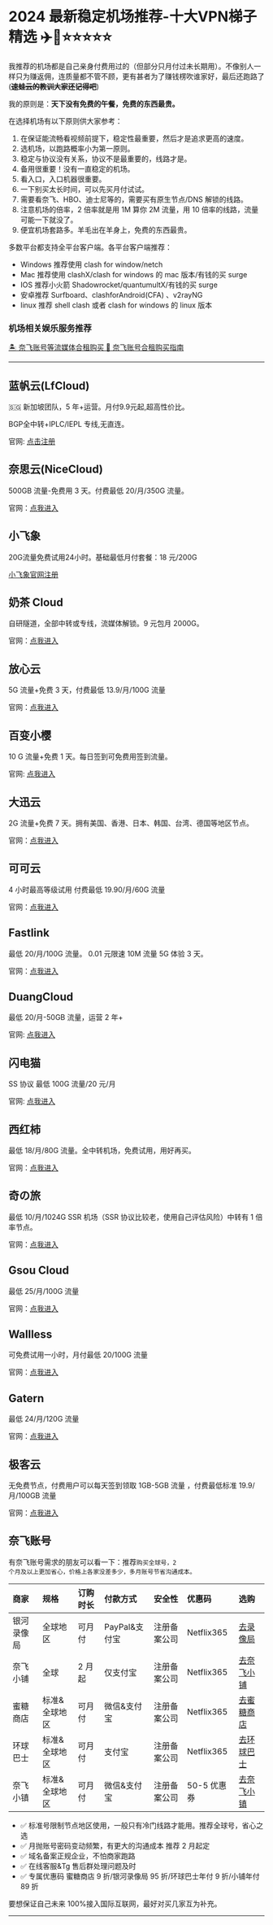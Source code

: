 # 2024 最新稳定机场推荐-十大VPN梯子精选 ✈️🍒⭐⭐⭐⭐⭐


我推荐的机场都是自己亲身付费用过的（但部分只月付过未长期用）。不像别人一样只为赚返佣，连质量都不管不顾，更有甚者为了赚钱楞吹谁家好，最后还跑路了(**~~速蛙云的教训大家还记得吧~~**)

我的原则是：**天下没有免费的午餐，免费的东西最贵。**

在选择机场有以下原则供大家参考：

1. 在保证能流畅看视频前提下，稳定性最重要，然后才是追求更高的速度。
2. 选机场，以跑路概率小为第一原则。
3. 稳定与协议没有关系，协议不是最重要的，线路才是。
4. 备用很重要！没有一直稳定的机场。
5. 看入口，入口机器很重要。
6. 一下别买太长时间，可以先买月付试试。
7. 需要看奈飞、HBO、迪士尼等的，需要买有原生节点/DNS 解锁的线路。
8. 注意机场的倍率，2 倍率就是用 1M 算你 2M 流量，用 10 倍率的线路，流量可能一下就没了。
9. 便宜机场套路多。羊毛出在羊身上，免费的东西最贵。

多数平台都支持全平台客户端。各平台客户端推荐：

- Windows 推荐使用 clash for window/netch
- Mac 推荐使用 clashX/clash for windows 的 mac 版本/有钱的买 surge
- IOS 推荐小火箭 Shadowrocket/quantumultX/有钱的买 surge
- 安卓推荐 Surfboard、clashforAndroid(CFA) 、v2rayNG
- linux 推荐 shell clash 或者 clash for windows 的 linux 版本

### 机场相关娱乐服务推荐





[🏝️ 奈飞账号等流媒体合租购买 🎥 奈飞账号合租购买指南](https://ihaoke.vip/metshop-netflix/)

---

## 蓝帆云(LfCloud)

🇸🇬 新加坡团队，5 年+运营。月付9.9元起,超高性价比。

BGP全中转+IPLC/IEPL 专线,无直连。

官网: [点击注册](https://go.51tz.cc/lanfan)

## 奈思云(NiceCloud)

500GB 流量-免费用 3 天。付费最低 20/月/350G 流量。

官网：[点我进入](https://colacloud.net/index.php#/register?code=StdFoxdl)

## 小飞象


20G流量免费试用24小时。基础最低月付套餐：18 元/200G

[小飞象官网注册](https://xfeie.top/#/register?code=AOvhaNQK)

## 奶茶 Cloud

自研隧道，全部中转或专线，流媒体解锁。9 元包月 2000G。

官网：[点我进入](https://naichayun.net/#/register?code=gm1kORHc)

## 放心云

5G 流量+免费 3 天，付费最低 13.9/月/100G 流量

官网：[点我进入](https://fxyjs.fun/#/register?code=19l6Lltq)

## 百变小樱

10 G 流量+免费 1 天。每日签到可免费用签到流量。

官网: [点我进入](https://bbxy.shop/auth/register?code=28Vj)

## 大迅云

2G 流量+免费 7 天。拥有美国、香港、日本、韩国、台湾、德国等地区节点。

官网：[点我进入](https://daxun.club/#/register?code=wERl5qKd)

## 可可云

4 小时最高等级试用 付费最低 19.90/月/60G 流量

官网：[点我进入](https://vip.cocloud.cc/auth/register?code=Jf6f)

## Fastlink

最低 20/月/100G 流量。 0.01 元限速 10M 流量 5G 体验 3 天。

官网：[点我进入](https://v02.fl-aff.com/auth/register?code=ZJXa)

## DuangCloud

最低 20/月-50GB 流量，运营 2 年+

官网: [点我进入](https://portal.duangcloud.xyz/#/register?code=okwCEYpw)

## 闪电猫

SS 协议 最低 100G 流量/20 元/月

官网: [点我进入](https://speedcat-aff.com/auth/register?code=u0HG)



## 西红柿

最低 18/月/80G 流量。全中转机场，免费试用，用好再买。

官网：[点我进入](https://www.xihoogsi.com/#/register?code=0s886cnb)

## 奇の旅

最低 10/月/1024G SSR 机场（SSR 协议比较老，使用自己评估风险）中转有 1 倍率节点。

官网：[点我进入](https://www.q1travel.cloud/aff.php?aff=5971)

## Gsou Cloud

最低 25/月/100G 流量

官网：[点我进入](https://gsoust.xyz/auth/register?code=PPTx)

## Wallless

可免费试用一小时，月付最低 20/100G 流量

官网：[点我进入](https://portal.wl-site4.com/#/register?code=9BiTGpfA)

## Gatern

最低 24/月/120G 流量

官网：[点我进入](https://shuttle.gt-in.com/aff.php?aff=3273)

## 极客云

无免费节点，付费用户可以每天签到领取 1GB-5GB 流量 ，付费最低标准 19.9/月/100GB 流量

官网：[点我进入](https://jike251.xyz/auth/register?code=y305)


## 奈飞账号

有奈飞账号需求的朋友可以看一下：推荐<code>购买全球号，2 个月及以上更加省心，价格上各家没差多少，多月账号节省沟通成本。</code>


| 商家 | 规格 | 订购时长 | 付款方式 | 安全性 | 优惠码 | 选购 |
|:----------|:-----------|:---------|:---------|:--------|:--------|:--------------|
|银河录像局| 全球地区 | 可月付 | PayPal&支付宝 | 注册备案公司 | Netflix365 | [去录像局](https://52nav.github.io/go/netflix-yin-he-lu-xiang-ju/) |
|奈飞小铺| 全球 | 2 月起 | 仅支付宝 | 注册备案公司 | Netflix365 | [去奈飞小铺](https://52nav.github.io/go/xiao-pu-buy/) |
|蜜糖商店| 标准&全球地区 | 可月付 | 微信&支付宝 | 注册备案公司 | Netflix365 | [去蜜糖商店](https://52nav.github.io/go/netflix-metshop/) |
|环球巴士| 标准&全球地区 | 可月付 | 支付宝 | 注册备案公司 | Netflix365 | [去环球巴士](https://52nav.github.io/go/netflix-universalbus/) |
|奈飞小镇| 标准&全球地区 | 可月付 | 微信&支付宝 | 注册备案公司 | 50-5 优惠券 | [去奈飞小镇](https://52nav.github.io/go/netflix-town/) |


- ✅ 标准号限制节点地区使用，一般只有冷门线路才能用。推荐全球号，省心之选
- ✅ 月抛账号密码变动频繁，有更大的沟通成本 推荐 2 月起定
- ✅ 域名备案正规企业，不怕商家跑路
- ✅ 在线客服&Tg 售后群处理问题及时
- ✅ 专属优惠码 蜜糖商店 9 折/银河录像局 95 折/环球巴士年付 9 折/小铺年付 89 折


要想保证自己未来 100%接入国际互联网，最好对买几家互为补充。

---
